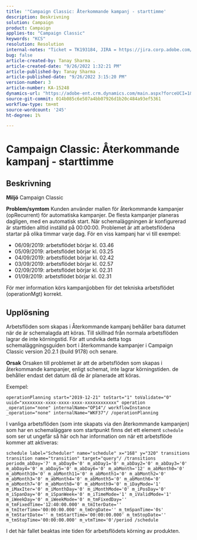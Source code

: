 ```yaml
---
title: '"Campaign Classic: Återkommande kampanj - starttimme'
description: Beskrivning
solution: Campaign
product: Campaign
applies-to: "Campaign Classic"
keywords: "KCS"
resolution: Resolution
internal-notes: "Ticket = TK193184, JIRA = https://jira.corp.adobe.com/browse/NEO-18567"
bug: false
article-created-by: Tanay Sharma .
article-created-date: "9/26/2022 1:32:21 PM"
article-published-by: Tanay Sharma .
article-published-date: "9/26/2022 3:15:20 PM"
version-number: 3
article-number: KA-15248
dynamics-url: "https://adobe-ent.crm.dynamics.com/main.aspx?forceUCI=1&pagetype=entityrecord&etn=knowledgearticle&id=fae0c89f-9f3d-ed11-9db1-002248086735"
source-git-commit: 014b085c6e507a4bb07926d1b20c484a93ef5361
workflow-type: tm+mt
source-wordcount: '245'
ht-degree: 1%

---
```


# Campaign Classic: Återkommande kampanj - starttimme

## Beskrivning

<b>Miljö</b>
Campaign Classic


<b>Problem/symtom</b>
Kunden använder mallen för återkommande kampanjer (opRecurrent) för automatiska kampanjer. De flesta kampanjer planeras dagligen, med en automatisk start. När schemaläggningen är konfigurerad är starttiden alltid inställd på 00:00:00. Problemet är att arbetsflödena startar på olika timmar varje dag.
För en viss kampanj har vi till exempel:

- 06/09/2019: arbetsflödet börjar kl. 03.46
- 05/09/2019: arbetsflödet börjar kl. 03.25
- 04/09/2019: arbetsflödet börjar kl. 02.42
- 03/09/2019: arbetsflödet börjar kl. 02.57
- 02/09/2019: arbetsflödet börjar kl. 02.31
- 01/09/2019: arbetsflödet börjar kl. 02.31


För mer information körs kampanjjobben för det tekniska arbetsflödet (operationMgt) korrekt.


## Upplösning


Arbetsflöden som skapas i Återkommande kampanj behåller bara datumet när de är schemalagda att köras. Till skillnad från normala arbetsflöden lagrar de inte körningstid. För att undvika detta togs schemaläggningsguiden bort i återkommande kampanjer i Campaign Classic version 20.2.1 (build 9178) och senare.


<b>Orsak</b>
Orsaken till problemet är att de arbetsflöden som skapas i återkommande kampanjer, enligt schemat, inte lagrar körningstiden. de behåller endast det datum då de är planerade att köras.

Exempel:


```
operationPlanning start="2019-12-21" toStart="1" toValidate="0" uuid="xxxxxxxx-xxxx-xxxx-xxxx-xxxxxxxxxxxx" operation _operation="none" internalName="OP14"/ workflowInstance _operation="none" internalName="WKF37"/ /operationPlanning
```




I vanliga arbetsflöden (som inte skapats via den återkommande kampanjen) som har en schemaläggare som startpunkt finns det ett element `schedule` som ser ut ungefär så här och har information om när ett arbetsflöde kommer att aktiveras:


```
schedule label="Scheduler" name="schedule" x="168" y="320" transitions transition name="transition" target="query"/ /transitions periodm_abDay='7' m_abDay0='0' m_abDay1='0' m_abDay2='0' m_abDay3='0' m_abDay4='0' m_abDay5='0' m_abDay6='0' m_abMonth='12' m_abMonth0='0' m_abMonth10='0' m_abMonth11='0' m_abMonth1='0' m_abMonth2='0' m_abMonth3='0' m_abMonth4='0' m_abMonth5='0' m_abMonth6='0' m_abMonth7='0' m_abMonth8='0' m_abMonth9='0' m_iDayMode='1' m_iMaxIter='0' m_iMonthDay='0' m_iMonthMode='0' m_iPosDay='0' m_iSpanDay='0' m_iSpanWeek='0' m_iTimeMode='1' m_iValidMode='1' m_iWeekDay='0' m_iWeekMode='0' m_tmFixedDay='' m_tmFixedTime='12:40:00.000' m_tmIterDate='' m_tmIterTime='00:00:00.000' m_tmOrgDate='' m_tmSpanTime='0s' m_tmStartDate='' m_tmStartTime='00:00:00.000' m_tmStopDate='' m_tmStopTime='00:00:00.000' m_vtmTime='0'/period /schedule
```




I det här fallet beaktas inte tiden för arbetsflödets körning av produkten.
